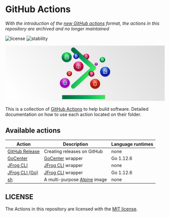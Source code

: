 # GitHub Actions

_With the introduction of the [new GitHub actions](https://github.blog/2019-08-08-github-actions-now-supports-ci-cd/) format, the actions in this repository are archived and no longer maintained_

![license](https://img.shields.io/github/license/retgits/actions.svg?style=flat-square)
![stability](https://img.shields.io/badge/stability-beta-yellowgreen.svg?style=flat-square)

![actions](./actions.jpg)

This is a collection of [GitHub Actions](https://github.com/features/actions) to help build software.
Detailed documentation on how to use each action located on their folder.



## Available actions

| Action                             | Description                                                | Language runtimes |
|------------------------------------|------------------------------------------------------------|-------------------|
| [GitHub Release](./github-release) | Creating releases on GitHub                                | none              |
| [GoCenter](./gocenter)             | [GoCenter](https://gocenter.jfrog.com/stats) wrapper       | Go 1.12.6         |
| [JFrog CLI](./jfrog-cli)           | [JFrog CLI](https://github.com/jfrog/jfrog-cli-go) wrapper | none              |
| [JFrog CLI (Go)](./jfrog-cli-go)   | [JFrog CLI](https://github.com/jfrog/jfrog-cli-go) wrapper | Go 1.12.6         |
| [sh](./sh)                         | A multi-purpose [Alpine](https://alpinelinux.org) image    | none              |

## LICENSE

The Actions in this repository are licensed with the [MIT license](./LICENSE).
